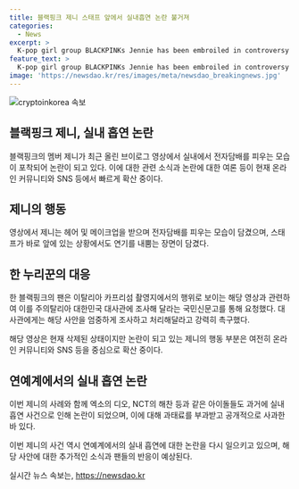 ```yaml
---
title: 블랙핑크 제니 스태프 앞에서 실내흡연 논란 불거져
categories:
  - News
excerpt: >
  K-pop girl group BLACKPINKs Jennie has been embroiled in controversy after a video surfaced of her appearing to be smoking indoors with an electronic cigarette during a recent vlog. Despite a staff member being nearby, she was seen exhaling smoke. A fan reported the incident to the Korean embassy in Italy, as it was suspected to have taken place at a filming location there. The video has since been deleted amid the controversy, but the allegations have quickly spread online. This incident follows similar controversies involving indoor smoking by other K-pop idols, leading to fines and apologies.
feature_text: >
  K-pop girl group BLACKPINKs Jennie has been embroiled in controversy after a video surfaced of her appearing to be smoking indoors with an electronic cigarette during a recent vlog. Despite a staff member being nearby, she was seen exhaling smoke. A fan reported the incident to the Korean embassy in Italy, as it was suspected to have taken place at a filming location there. The video has since been deleted amid the controversy, but the allegations have quickly spread online. This incident follows similar controversies involving indoor smoking by other K-pop idols, leading to fines and apologies.
image: 'https://newsdao.kr/res/images/meta/newsdao_breakingnews.jpg'
---
```


<p><img src="https://newsdao.kr/res/images/meta/newsdao_breakingnews.jpg" alt="cryptoinkorea 속보" /></p>

<h2>블랙핑크 제니, 실내 흡연 논란</h2>

<p data-ke-size="size16">블랙핑크의 멤버 제니가 최근 올린 브이로그 영상에서 실내에서 전자담배를 피우는 모습이 포착되어 논란이 되고 있다. 이에 대한 관련 소식과 논란에 대한 여론 등이 현재 온라인 커뮤니티와 SNS 등에서 빠르게 확산 중이다.</p>

<h2 data-ke-size="size26">제니의 행동</h2>

<p data-ke-size="size16">영상에서 제니는 헤어 및 메이크업을 받으며 전자담배를 피우는 모습이 담겼으며, 스태프가 바로 앞에 있는 상황에서도 연기를 내뿜는 장면이 담겼다.</p>

<h2 data-ke-size="size26">한 누리꾼의 대응</h2>

<p data-ke-size="size16">한 블랙핑크의 팬은 이탈리아 카프리섬 촬영지에서의 행위로 보이는 해당 영상과 관련하여 이를 주의탈리아 대한민국 대사관에 조사해 달라는 국민신문고를 통해 요청했다. 대사관에게는 해당 사안을 엄중하게 조사하고 처리해달라고 강력히 촉구했다.</p>

<p data-ke-size="size16">해당 영상은 현재 삭제된 상태이지만 논란이 되고 있는 제니의 행동 부분은 여전히 온라인 커뮤니티와 SNS 등을 중심으로 확산 중이다.</p>

<h2 data-ke-size="size26">연예계에서의 실내 흡연 논란</h2>

<p data-ke-size="size16">이번 제니의 사례와 함께 엑소의 디오, NCT의 해찬 등과 같은 아이돌들도 과거에 실내 흡연 사건으로 인해 논란이 되었으며, 이에 대해 과태료를 부과받고 공개적으로 사과한 바 있다.</p>

<p data-ke-size="size16">이번 제니의 사건 역시 연예계에서의 실내 흡연에 대한 논란을 다시 일으키고 있으며, 해당 사안에 대한 추가적인 소식과 팬들의 반응이 예상된다.</p>
실시간 뉴스 속보는, <a href="https://newsdao.kr" rel="dofollow">https://newsdao.kr</a>


